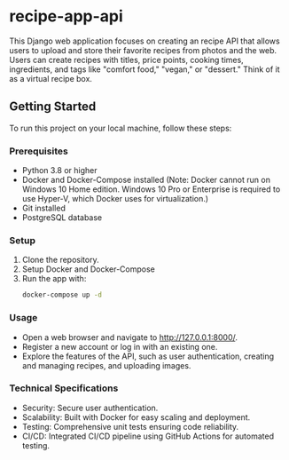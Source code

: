 # recipe-app-api
This Django web application focuses on creating an recipe API that allows users to upload and store their favorite recipes from photos and the web. Users can create recipes with titles, price points, cooking times, ingredients, and tags like "comfort food," "vegan," or "dessert." Think of it as a virtual recipe box.

## Getting Started

To run this project on your local machine, follow these steps:

### Prerequisites

- Python 3.8 or higher
- Docker and Docker-Compose installed (Note: Docker cannot run on Windows 10 Home edition. Windows 10 Pro or Enterprise is required to use Hyper-V, which Docker uses for virtualization.)
- Git installed
- PostgreSQL database

### Setup

1. Clone the repository.
2. Setup Docker and Docker-Compose
3. Run the app with:
   ```bash
   docker-compose up -d

### Usage
- Open a web browser and navigate to http://127.0.0.1:8000/.
- Register a new account or log in with an existing one.
- Explore the features of the API, such as user authentication, creating and managing recipes, and uploading images.

### Technical Specifications
- Security: Secure user authentication.
- Scalability: Built with Docker for easy scaling and deployment.
- Testing: Comprehensive unit tests ensuring code reliability.
- CI/CD: Integrated CI/CD pipeline using GitHub Actions for automated testing.

